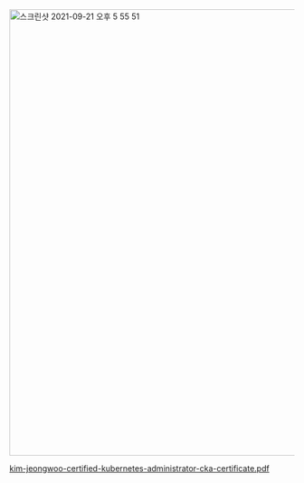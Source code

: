 <img width="788" alt="스크린샷 2021-09-21 오후 5 55 51" src="https://user-images.githubusercontent.com/45285053/134142203-bf4eba38-381f-4e82-afc9-17f19ba22355.png">

[kim-jeongwoo-certified-kubernetes-administrator-cka-certificate.pdf](https://github.com/DolceLatte/Bumblebee/files/7201804/kim-jeongwoo-certified-kubernetes-administrator-cka-certificate.pdf)
